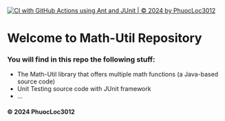 [![CI with GitHub Actions using Ant and JUnit | © 2024 by PhuocLoc3012](https://github.com/PhuocLoc3012/math-util/actions/workflows/ci-junit.yml/badge.svg)](https://github.com/PhuocLoc3012/math-util/actions/workflows/ci-junit.yml)

# Welcome to Math-Util Repository
### You will find in this repo the following stuff:
* The Math-Util library that offers multiple math functions (a Java-based source code)
* Unit Testing source code with JUnit framework
* ...

#### © 2024 PhuocLoc3012